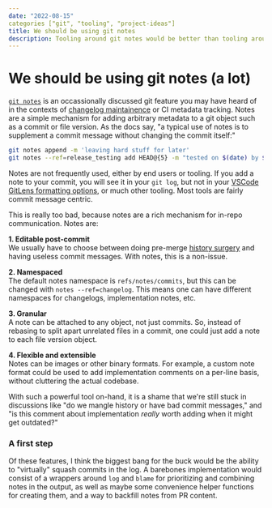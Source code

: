 ```yaml
---
date: "2022-08-15"
categories ["git", "tooling", "project-ideas"]
title: We should be using git notes
description: Tooling around git notes would be better than tooling around commit messages.
---
```

# We should be using git notes (a lot)

[`git notes`] is an occassionally discussed git feature you may have heard of in the contexts of [changelog maintainence] or CI metadata tracking.
Notes are a simple mechanism for adding arbitrary metadata to a git object such as a commit or file version.
As the docs say, "a typical use of notes is to supplement a commit message without changing the commit itself:"
```bash
git notes append -m 'leaving hard stuff for later'
git notes --ref=release_testing add HEAD@{5} -m "tested on $(date) by $(users)"
```

Notes are not frequently used, either by end users or tooling.
If you add a note to your commit, you will see it in your `git log`,
but not in your [VSCode GitLens formatting options], or much other tooling.
Most tools are fairly commit message centric.

This is really too bad, because notes are a rich mechanism for in-repo communication.
Notes are:

**1. Editable post-commit**  
We usually have to choose between doing pre-merge [history surgery] and having useless commit messages.
With notes, this is a non-issue.

**2. Namespaced**  
The default notes namespace is `refs/notes/commits`, but this can be changed with `notes --ref=changelog`.
This means one can have different namespaces for changelogs, implementation notes, etc.

**3. Granular**  
A note can be attached to any object, not just commits.
So, instead of rebasing to split apart unrelated files in a commit,
one could just add a note to each file version object.

**4. Flexible and extensible**  
Notes can be images or other binary formats.
For example, a custom note format could be used to add implementation comments on a per-line basis,
without cluttering the actual codebase.

With such a powerful tool on-hand, it is a shame that we're still stuck in discussions like
"do we mangle history or have bad commit messages,"
and "is this comment about implementation _really_ worth adding when it might get outdated?"

### A first step

Of these features, I think the biggest bang for the buck would be the ability to "virtually" squash commits in the log.
A barebones implementation would consist of a wrappers around `log` and `blame` for prioritizing and combining notes in the output,
as well as maybe some convenience helper functions for creating them, and a way to backfill notes from PR content.

[`git notes`]: https://git-scm.com/docs/git-notes
[changelog maintainence]: https://dev.to/leehambley/effortlessly-maintain-a-high-quality-change-log-with-git-notes-4bm5
[history surgery]: https://about.gitlab.com/blog/2018/06/07/keeping-git-commit-history-clean/
[VSCode GitLens formatting options]: https://github.com/gitkraken/vscode-gitlens/wiki/Custom-Formatting#commit-tokens
